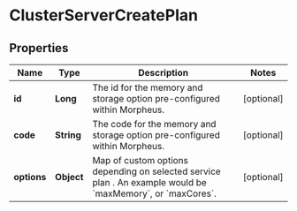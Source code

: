 

# ClusterServerCreatePlan

## Properties

Name | Type | Description | Notes
------------ | ------------- | ------------- | -------------
**id** | **Long** | The id for the memory and storage option pre-configured within Morpheus. |  [optional]
**code** | **String** | The code for the memory and storage option pre-configured within Morpheus. |  [optional]
**options** | **Object** | Map of custom options depending on selected service plan . An example would be &#x60;maxMemory&#x60;, or &#x60;maxCores&#x60;. |  [optional]



